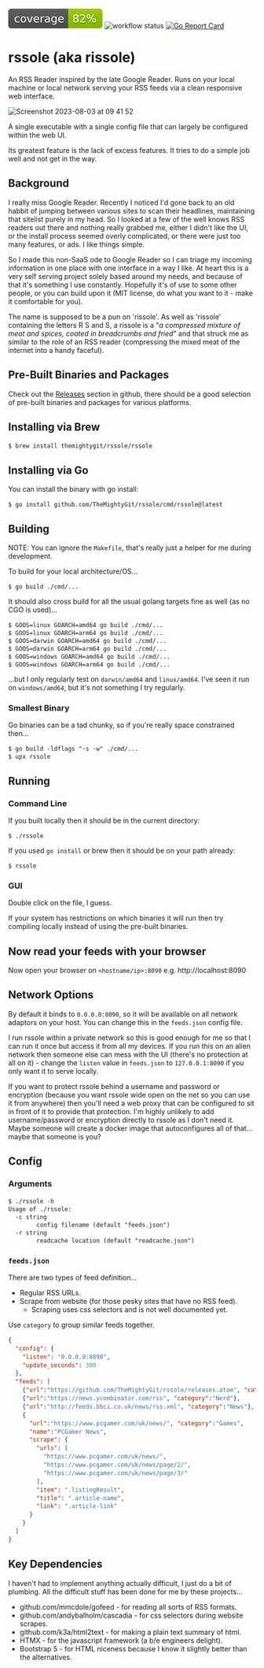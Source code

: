 ![badge](./badge.svg) ![workflow status](https://github.com/TheMightyGit/rssole/actions/workflows/build.yml/badge.svg) [![Go Report Card](https://goreportcard.com/badge/github.com/TheMightyGit/rssole)](https://goreportcard.com/report/github.com/TheMightyGit/rssole)

# rssole (aka rissole)

An RSS Reader inspired by the late Google Reader. Runs on your local machine or local network serving your RSS feeds via a clean responsive web interface.

![Screenshot 2023-08-03 at 09 41 52](https://github.com/TheMightyGit/rssole/assets/888751/bf202040-2976-4570-8c2e-f6c21d61613e)

A single executable with a single config file that can largely be configured within the web UI.

Its greatest feature is the lack of excess features. It tries to do a simple job well and not get in the way.

## Background

I really miss Google Reader. Recently I noticed I'd gone back to an old habbit of jumping between various sites to scan their headlines, maintaining that sitelist purely in my head. So I looked at a few of the well knows RSS readers out there and nothing really grabbed me, either I didn't like the UI, or the install process seemed overly complicated, or there were just too many features, or ads. I like things simple.

So I made this non-SaaS ode to Google Reader so I can triage my incoming information in one place with one interface in a way I like. At heart this is a very self serving project solely based around my needs, and because of that it's something I use constantly. Hopefully it's of use to some other people, or you can build upon it (MIT license, do what you want to it - make it comfortable for you).

The name is supposed to be a pun on 'rissole'. As well as 'rissole' containing the letters R S and S, a rissole is a "*a compressed mixture of meat and spices, coated in breadcrumbs and fried*" and that struck me as similar to the role of an RSS reader (compressing the mixed meat of the internet into a handy faceful).

## Pre-Built Binaries and Packages

Check out the [Releases](https://github.com/TheMightyGit/rssole/releases/) section in github, there should be a good selection of pre-built binaries
and packages for various platforms.

## Installing via Brew

```console
$ brew install themightygit/rssole/rssole
```

## Installing via Go

You can install the binary with go install:

```console
$ go install github.com/TheMightyGit/rssole/cmd/rssole@latest
```

## Building

NOTE: You can ignore the `Makefile`, that's really just a helper for me during development.

To build for your local architecture/OS...

```console
$ go build ./cmd/...
```

It should also cross build for all the usual golang targets fine as well (as no CGO is used)...

```console
$ GOOS=linux GOARCH=amd64 go build ./cmd/...
$ GOOS=linux GOARCH=arm64 go build ./cmd/...
$ GOOS=darwin GOARCH=amd64 go build ./cmd/...
$ GOOS=darwin GOARCH=arm64 go build ./cmd/...
$ GOOS=windows GOARCH=amd64 go build ./cmd/...
$ GOOS=windows GOARCH=arm64 go build ./cmd/...
```

...but I only regularly test on `darwin/amd64` and `linux/amd64`.
I've seen it run on `windows/amd64`, but it's not something I try regularly.

### Smallest Binary

Go binaries can be a tad chunky, so if you're really space constrained then...

```console
$ go build -ldflags "-s -w" ./cmd/...
$ upx rssole
```

## Running

### Command Line

If you built locally then it should be in the current directory:

```console
$ ./rssole
```

If you used `go install` or brew then it should be on your path already:

```console
$ rssole
```

### GUI

Double click on the file, I guess.

If your system has restrictions on which binaries it will run then try compiling locally instead of
using the pre-built binaries.

## Now read your feeds with your browser

Now open your browser on `<hostname/ip>:8090` e.g. http://localhost:8090

## Network Options

By default it binds to `0.0.0.0:8090`, so it will be available on all network adaptors
on your host. You can change this in the `feeds.json` config file.

I run rssole within a private network so this is good enough for me so that I can run it once but
access it from all my devices. If you run this on an alien network then someone else can mess with
the UI (there's no protection at all on it) - change the `listen` value in `feeds.json` to
`127.0.0.1:8090` if you only want it to serve locally.

If you want to protect rssole behind a username and password or encryption (because you want rssole wide
open on the net so you can use it from anywhere) then you'll need a web proxy that can be configured
to sit in front of it to provide that protection. I'm highly unlikely to add username/password or encryption
directly to rssole as I don't need it. Maybe someone will create a docker image that autoconfigures all of that... maybe that someone is you?

## Config

### Arguments

```console
$ ./rssole -h
Usage of ./rssole:
  -c string
        config filename (default "feeds.json")
  -r string
        readcache location (default "readcache.json")
```

### `feeds.json`

There are two types of feed definition...

- Regular RSS URLs.
- Scrape from website (for those pesky sites that have no RSS feed).
  - Scraping uses css selectors and is not well documented yet.

Use `category` to group similar feeds together.

```json
{
  "config": {
    "listen": "0.0.0.0:8090",
    "update_seconds": 300
  },
  "feeds": [
    {"url":"https://github.com/TheMightyGit/rssole/releases.atom", "category":"Github Releases"},
    {"url":"https://news.ycombinator.com/rss", "category":"Nerd"},
    {"url":"http://feeds.bbci.co.uk/news/rss.xml", "category":"News"},
    {
      "url":"https://www.pcgamer.com/uk/news/", "category":"Games",
      "name":"PCGamer News",
      "scrape": {
        "urls": [
          "https://www.pcgamer.com/uk/news/",
          "https://www.pcgamer.com/uk/news/page/2/",
          "https://www.pcgamer.com/uk/news/page/3/"
        ],
        "item": ".listingResult",
        "title": ".article-name",
        "link": ".article-link"
      }
    }
  ]
}
```

## Key Dependencies

I haven't had to implement anything actually difficult, I just do a bit of plumbing.
All the difficult stuff has been done for me by these projects...

- github.com/mmcdole/gofeed - for reading all sorts of RSS formats.
- github.com/andybalholm/cascadia - for css selectors during website scrapes.
- github.com/k3a/html2text - for making a plain text summary of html.
- HTMX - for the javascript framework (a b/e engineers delight).
- Bootstrap 5 - for HTML niceness because I know it slightly better than the alternatives.

